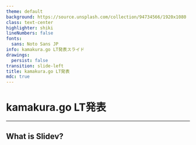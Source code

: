 ```yaml
---
theme: default
background: https://source.unsplash.com/collection/94734566/1920x1080
class: text-center
highlighter: shiki
lineNumbers: false
fonts:
  sans: Noto Sans JP
info: kamakura.go LT発表スライド
drawings:
  persist: false
transition: slide-left
title: kamakura.go LT発表
mdc: true
---
```


# kamakura.go LT発表

---
## What is Slidev?
